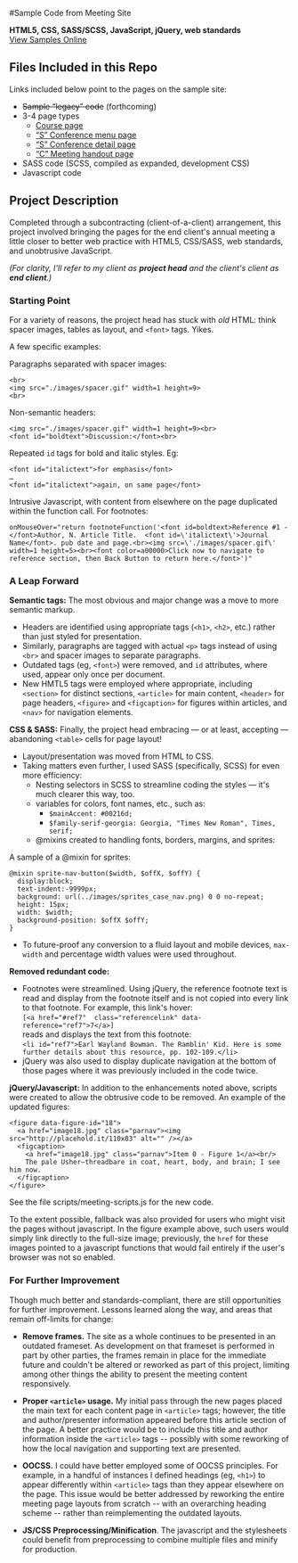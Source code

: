 #Sample Code from Meeting Site

**HTML5, CSS, SASS/SCSS, JavaScript, jQuery, web standards**  
[View Samples Online](http://joeoravec.com/sample-meeting-pages/ "Sample Meeting Pages")

## Files Included in this Repo
Links included below point to the pages on the sample site:

* ~~Sample “legacy” code~~ (forthcoming)
* 3-4 page types
  * [Course page](http://www.joeoravec.com/sample-meeting-site/meeting-site/course.htm "Course Page")
  * [“S” Conference menu page](http://www.joeoravec.com/sample-meeting-site/meeting-site/s-conf-menu.htm "S-Conference Menu Page")
  * [“S” Conference detail page](http://www.joeoravec.com/sample-meeting-site/meeting-site/s-conf-detail.htm "S-Conference Detail Page")
  * [“C” Meeting handout page](http://www.joeoravec.com/sample-meeting-site/meeting-site/c-meeting.htm "C-Meeting Handout Page")
* SASS code (SCSS, compiled as expanded, development CSS)
* Javascript code 
 
## Project Description

Completed through a subcontracting (client-of-a-client) arrangement, this project involved bringing the pages for the end client's annual meeting a little closer to better web practice with HTML5, CSS/SASS, web standards, and unobtrusive JavaScript.

 _(For clarity, I'll refer to my client as **project head** and the client's client as **end client**.)_
 
### Starting Point

For a variety of reasons, the project head has stuck with *old* HTML: think spacer images, tables as layout, and `<font>` tags. Yikes.

A few specific examples:

Paragraphs separated with spacer images:

	<br>
	<img src="./images/spacer.gif" width=1 height=9>
	<br>

Non-semantic headers:

    <img src="./images/spacer.gif" width=1 height=9><br>    <font id="boldtext">Discussion:</font><br>
 
Repeated `id` tags for bold and italic styles. Eg: 
 
    <font id="italictext">for emphasis</font>
    …
    <font id="italictext">again, on same page</font>
    
Intrusive Javascript, with content from elsewhere on the page duplicated within the function call. For footnotes:

    onMouseOver="return footnoteFunction('<font id=boldtext>Reference #1 - </font>Author, N. Article Title.  <font id=\'italictext\'>Journal Name</font>. pub date and page.<br><img src=\'./images/spacer.gif\' width=1 height=5><br><font color=a00000>Click now to navigate to reference section, then Back Button to return here.</font>')"


### A Leap Forward
**Semantic tags:** The most obvious and major change was a move to more semantic markup. 

* Headers are identified using appropriate tags (`<h1>`, `<h2>`, etc.) rather than just styled for presentation.
* Similarly, paragraphs are tagged with actual `<p>` tags instead of using `<br>` and spacer images to separate paragraphs. 
* Outdated tags (eg, `<font>`) were removed, and `id` attributes, where used, appear only once per document.
* New HMTL5 tags were employed where appropriate, including `<section>` for distinct sections, `<article>` for main content, `<header>` for page headers, `<figure>` and `<figcaption>` for figures within articles, and `<nav>` for navigation elements.

**CSS & SASS:** Finally, the project head embracing &mdash; or at least, accepting &mdash; abandoning `<table>` cells for page layout!  

* Layout/presentation was moved from HTML to CSS. 
* Taking matters even further, I used SASS (specifically, SCSS) for even more efficiency:
	* Nesting selectors in SCSS to streamline coding the styles &mdash; it's much clearer this way, too.
	* variables for colors, font names, etc., such as:
	  * `$mainAccent: #00216d;`
	  * `$family-serif-georgia: Georgia, "Times New Roman", Times, serif;`
	* @mixins created to handling fonts, borders, margins, and sprites:	
	
A sample of a @mixin for sprites:
   
    @mixin sprite-nav-button($width, $offX, $offY) {
      display:block;
      text-indent:-9999px;
      background: url(../images/sprites_case_nav.png) 0 0 no-repeat;
      height: 15px;
      width: $width;
      background-position: $offX $offY;
    }    
* To future-proof any conversion to a fluid layout and mobile devices, `max-width` and percentage width values were used throughout.
    
**Removed redundant code:**

* Footnotes were streamlined. Using jQuery, the reference footnote text is read and display from the footnote itself and is not copied into every link to that footnote. For example, this link's hover:   
`[<a href="#ref7"  class="referencelink" data-reference="ref7">7</a>]`   
reads and displays the text from this footnote:  
`<li id="ref7">Earl Wayland Bowman. The Ramblin' Kid. Here is some further details about this resource, pp. 102-109.</li>`
* jQuery was also used to display duplicate navigation at the bottom of those pages where it was previously included in the code twice.

**jQuery/Javascript:** In addition to the enhancements noted above, scripts were created to allow the obtrusive code to be removed. An example of the updated figures:

    <figure data-figure-id="18">
      <a href="image18.jpg" class="parnav"><img src="http://placehold.it/110x83" alt="" /></a>
      <figcaption>
        <a href="image18.jpg" class="parnav">Item 0 - Figure 1</a><br/>
        The pale Usher—threadbare in coat, heart, body, and brain; I see him now.
      </figcaption>                             
    </figure>

See the file scripts/meeting-scripts.js for the new code.

To the extent possible, fallback was also provided for users who might visit the pages without javascript. In the figure example above, such users would simply link directly to the full-size image; previously, the `href` for these images pointed to a javascript functions that would fail entirely if the user's browser was not so enabled.

### For Further Improvement

Though much better and standards-compliant, there are still opportunities for further improvement. Lessons learned along the way, and areas that remain off-limits for change:

* **Remove frames.** The site as a whole continues to be presented in an outdated frameset. As development on that frameset is performed in part by other parties, the frames remain in place for the immediate future and couldn't be altered or reworked as part of this project, limiting among other things the ability to present the meeting content responsively.  

* **Proper `<article>` usage.** My initial pass through the new pages placed the main text for each content page in `<article>` tags; however, the title and author/presenter information appeared before this article section of the page. A better practice would be to include this title and author information inside the `<article>` tags -- possibly with some reworking of how the local navigation and supporting text are presented. 

* **OOCSS.** I could have better employed some of OOCSS principles. For example, in a handful of instances I defined headings (eg, `<h1>`) to appear differently within `<article>` tags than they appear elsewhere on the page. This issue would be better addressed by reworking the entire meeting page layouts from scratch -- with an overarching heading scheme -- rather than reimplementing the outdated layouts.  

* **JS/CSS Preprocessing/Minification**. The javascript and the stylesheets could benefit from preprocessing to combine multiple files and minify for production.



